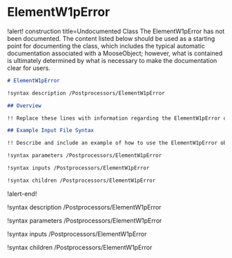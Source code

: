# ElementW1pError

!alert! construction title=Undocumented Class
The ElementW1pError has not been documented. The content listed below should be used as a starting point for
documenting the class, which includes the typical automatic documentation associated with a
MooseObject; however, what is contained is ultimately determined by what is necessary to make the
documentation clear for users.

```markdown
# ElementW1pError

!syntax description /Postprocessors/ElementW1pError

## Overview

!! Replace these lines with information regarding the ElementW1pError object.

## Example Input File Syntax

!! Describe and include an example of how to use the ElementW1pError object.

!syntax parameters /Postprocessors/ElementW1pError

!syntax inputs /Postprocessors/ElementW1pError

!syntax children /Postprocessors/ElementW1pError
```
!alert-end!

!syntax description /Postprocessors/ElementW1pError

!syntax parameters /Postprocessors/ElementW1pError

!syntax inputs /Postprocessors/ElementW1pError

!syntax children /Postprocessors/ElementW1pError
